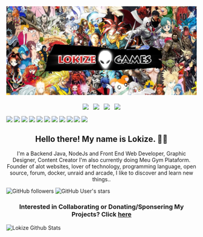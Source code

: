 ## [![lokize header](https://github.com/lokize/lokize/blob/main/ggkQtWOsbL.png)](https://lokize.com)

<p align='center'>
<a href="https://dev.to/lokize"><img height="30" src="https://simpleicons.org/icons/dev-dot-to.svg?raw=true"></a>&nbsp;&nbsp;
<a href="https://twitter.com/lokize"><img height="30" src="https://simpleicons.org/icons/twitter.svg?raw=true"></a>&nbsp;&nbsp;
<a href="https://instagram.com/lokize"><img height="30" src="https://simpleicons.org/icons/instagram.svg?raw=true"></a>&nbsp;&nbsp;
<a href="https://www.linkedin.com/in/lokize/"><img height="30" src="https://simpleicons.org/icons/linkedin.svg?raw=true"></a>
</p>

![](https://img.shields.io/badge/VueJS-True-informational?style=flat&logo=data:image/svg%2bxml;base64,<BASE64_DATA>)
![](https://img.shields.io/badge/Java-True-informational?style=flat&logo=data:image/svg%2bxml;base64,<BASE64_DATA>)
![](https://img.shields.io/badge/Linux-True-informational?style=flat&logo=data:image/svg%2bxml;base64,<BASE64_DATA>)
![](https://img.shields.io/badge/AWS-True-informational?style=flat&logo=data:image/svg%2bxml;base64,<BASE64_DATA>)
![](https://img.shields.io/badge/Azure-True-informational?style=flat&logo=data:image/svg%2bxml;base64,<BASE64_DATA>)
![](https://img.shields.io/badge/GoogleCloud-True-informational?style=flat&logo=data:image/svg%2bxml;base64,<BASE64_DATA>)
![](https://img.shields.io/badge/Html-True-informational?style=flat&logo=data:image/svg%2bxml;base64,<BASE64_DATA>)
![](https://img.shields.io/badge/JavaScript-True-informational?style=flat&logo=data:image/svg%2bxml;base64,<BASE64_DATA>)
![](https://img.shields.io/badge/SpringBoot-True-informational?style=flat&logo=data:image/svg%2bxml;base64,<BASE64_DATA>)
![](https://img.shields.io/badge/GameDev-True-informational?style=flat&logo=data:image/svg%2bxml;base64,<BASE64_DATA>)
![](https://img.shields.io/badge/Electron-True-informational?style=flat&logo=data:image/svg%2bxml;base64,<BASE64_DATA>)

<h2 align="center">Hello there! My name is Lokize. 👋🤓</h2>
<p align="center">I'm a Backend Java, NodeJs and Front End Web Developer, Graphic Designer, Content Creator
I'm also currently doing Meu Gym Plataform.
Founder of alot websites, lover of technology, programming language, open source, forum, docker, unraid and arcade, I like to discover and learn new things..</p>

![GitHub followers](https://img.shields.io/github/followers/lokize?style=social)
![GitHub User's stars](https://img.shields.io/github/stars/lokize?style=social)

<h3 align="center"> Interested in Collaborating or Donating/Sponsering My Projects? Click <a href="https://lokize.com/projects">here</a> </h3>

![Lokize Github Stats](https://github-readme-stats.vercel.app/api?username=lokize&show_icons=true&theme=radical)
